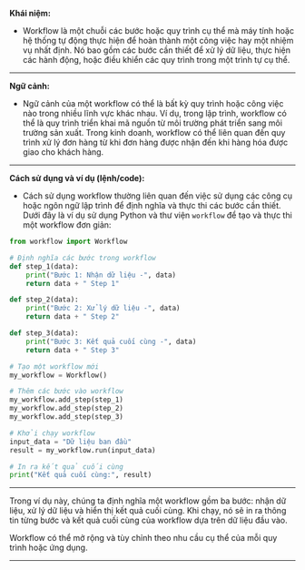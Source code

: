 **Khái niệm:**

- Workflow là một chuỗi các bước hoặc quy trình cụ thể mà máy tính hoặc hệ thống tự động thực hiện để hoàn thành một công việc hay một nhiệm vụ nhất định. Nó bao gồm các bước cần thiết để xử lý dữ liệu, thực hiện các hành động, hoặc điều khiển các quy trình trong một trình tự cụ thể.

---

**Ngữ cảnh:**

- Ngữ cảnh của một workflow có thể là bất kỳ quy trình hoặc công việc nào trong nhiều lĩnh vực khác nhau. Ví dụ, trong lập trình, workflow có thể là quy trình triển khai mã nguồn từ môi trường phát triển sang môi trường sản xuất. Trong kinh doanh, workflow có thể liên quan đến quy trình xử lý đơn hàng từ khi đơn hàng được nhận đến khi hàng hóa được giao cho khách hàng.

---

**Cách sử dụng và ví dụ (lệnh/code):**

- Cách sử dụng workflow thường liên quan đến việc sử dụng các công cụ hoặc ngôn ngữ lập trình để định nghĩa và thực thi các bước cần thiết. Dưới đây là ví dụ sử dụng Python và thư viện `workflow` để tạo và thực thi một workflow đơn giản:

```python
from workflow import Workflow

# Định nghĩa các bước trong workflow
def step_1(data):
    print("Bước 1: Nhận dữ liệu -", data)
    return data + " Step 1"

def step_2(data):
    print("Bước 2: Xử lý dữ liệu -", data)
    return data + " Step 2"

def step_3(data):
    print("Bước 3: Kết quả cuối cùng -", data)
    return data + " Step 3"

# Tạo một workflow mới
my_workflow = Workflow()

# Thêm các bước vào workflow
my_workflow.add_step(step_1)
my_workflow.add_step(step_2)
my_workflow.add_step(step_3)

# Khởi chạy workflow
input_data = "Dữ liệu ban đầu"
result = my_workflow.run(input_data)

# In ra kết quả cuối cùng
print("Kết quả cuối cùng:", result)
```

---

Trong ví dụ này, chúng ta định nghĩa một workflow gồm ba bước: nhận dữ liệu, xử lý dữ liệu và hiển thị kết quả cuối cùng. Khi chạy, nó sẽ in ra thông tin từng bước và kết quả cuối cùng của workflow dựa trên dữ liệu đầu vào.

Workflow có thể mở rộng và tùy chỉnh theo nhu cầu cụ thể của mỗi quy trình hoặc ứng dụng.

---
